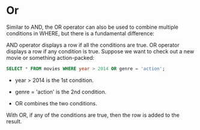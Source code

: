 # Or

Similar to AND, the OR operator can also be used to combine multiple conditions in WHERE, but there is a fundamental difference:

AND operator displays a row if all the conditions are true.
OR operator displays a row if any condition is true.
Suppose we want to check out a new movie or something action-packed:

```sql
SELECT * FROM movies WHERE year > 2014 OR genre = 'action';
```

- year > 2014 is the 1st condition.

- genre = 'action' is the 2nd condition.

- OR combines the two conditions.

With OR, if any of the conditions are true, then the row is added to the result.